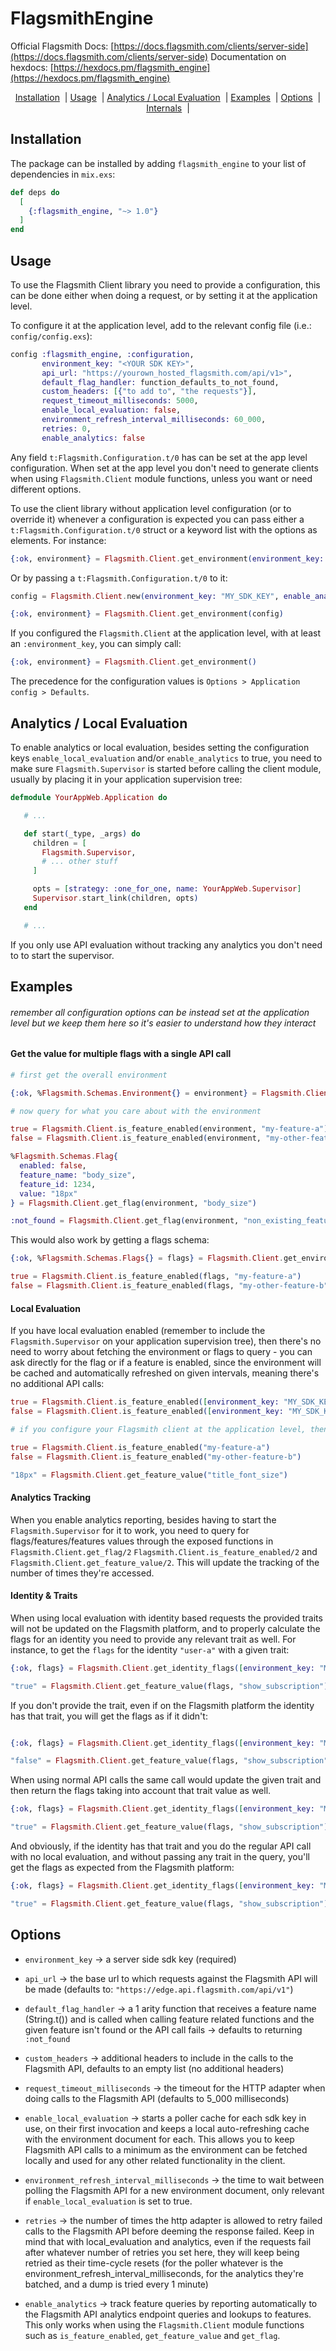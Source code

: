 # FlagsmithEngine

Official Flagsmith Docs: [https://docs.flagsmith.com/clients/server-side](https://docs.flagsmith.com/clients/server-side)
Documentation on hexdocs: [https://hexdocs.pm/flagsmith_engine](https://hexdocs.pm/flagsmith_engine)


<div align="center">
     <a href="#installation">Installation</a><span>&nbsp; |</span>
     <a href="#usage">Usage</a><span>&nbsp; |</span>
     <a href="#analytics--local-evaluation">Analytics / Local Evaluation</a><span>&nbsp; |</span>
     <a href="#examples">Examples</a><span>&nbsp; |</span>
     <a href="#options">Options</a><span>&nbsp; |</span>
     <a href="#internals">Internals</a><span>&nbsp; |</span>
</div>

## Installation

The package can be installed by adding `flagsmith_engine` to your list of dependencies in `mix.exs`:

```elixir
def deps do
  [
    {:flagsmith_engine, "~> 1.0"}
  ]
end
```

## Usage

To use the Flagsmith Client library you need to provide a configuration, this can be done either when doing a request, or by setting it at the application level.

To configure it at the application level, add to the relevant config file (i.e.: `config/config.exs`):

```elixir
config :flagsmith_engine, :configuration,
       environment_key: "<YOUR SDK KEY>",
       api_url: "https://yourown_hosted_flagsmith.com/api/v1>",
       default_flag_handler: function_defaults_to_not_found,
       custom_headers: [{"to add to", "the requests"}],
       request_timeout_milliseconds: 5000,
       enable_local_evaluation: false,
       environment_refresh_interval_milliseconds: 60_000,
       retries: 0,
       enable_analytics: false
```

Any field `t:Flagsmith.Configuration.t/0` has can be set at the app level configuration.
When set at the app level you don't need to generate clients when using `Flagsmith.Client` module functions, unless you want or need different options.

To use the client library without application level configuration (or to override it) whenever a configuration is expected you can pass either a `t:Flagsmith.Configuration.t/0` struct or a keyword list with the options as elements. For instance:

```elixir
{:ok, environment} = Flagsmith.Client.get_environment(environment_key: "MY_SDK_KEY", enable_local_evaluation: true)
```

Or by passing a `t:Flagsmith.Configuration.t/0` to it:

```elixir
config = Flagsmith.Client.new(environment_key: "MY_SDK_KEY", enable_analytics: true, api_url: "https://my-own-api-endpoint.com")

{:ok, environment} = Flagsmith.Client.get_environment(config)
```

If you configured the `Flagsmith.Client` at the application level, with at least an `:environment_key`, you can simply call:

```elixir
{:ok, environment} = Flagsmith.Client.get_environment()
```

The precedence for the configuration values  is `Options > Application config > Defaults`.

## Analytics / Local Evaluation

To enable analytics or local evaluation, besides setting the configuration keys `enable_local_evaluation` and/or `enable_analytics` to true, you need to make sure `Flagsmith.Supervisor` is started before calling the client module, usually by placing it in your application supervision tree:

```elixir
defmodule YourAppWeb.Application do

   # ...

   def start(_type, _args) do
     children = [
       Flagsmith.Supervisor,
       # ... other stuff
     ]

     opts = [strategy: :one_for_one, name: YourAppWeb.Supervisor]
     Supervisor.start_link(children, opts)
   end

   # ...
```

If you only use API evaluation without tracking any analytics you don't need to to start the supervisor.

## Examples

###### remember all configuration options can be instead set at the application level but we keep them here so it's easier to understand how they interact

#### Get the value for multiple flags with a single API call

```elixir
# first get the overall environment

{:ok, %Flagsmith.Schemas.Environment{} = environment} = Flagsmith.Client.get_environment(environment_key: "MY_SDK_KEY")

# now query for what you care about with the environment

true = Flagsmith.Client.is_feature_enabled(environment, "my-feature-a")
false = Flagsmith.Client.is_feature_enabled(environment, "my-other-feature-b")

%Flagsmith.Schemas.Flag{
  enabled: false,
  feature_name: "body_size",
  feature_id: 1234,
  value: "18px"
} = Flagsmith.Client.get_flag(environment, "body_size")

:not_found = Flagsmith.Client.get_flag(environment, "non_existing_feature")
```

This would also work by getting a flags schema:

```elixir
{:ok, %Flagsmith.Schemas.Flags{} = flags} = Flagsmith.Client.get_environment_flags(environment_key: "MY_SDK_KEY")

true = Flagsmith.Client.is_feature_enabled(flags, "my-feature-a")
false = Flagsmith.Client.is_feature_enabled(flags, "my-other-feature-b")
```

#### Local Evaluation

If you have local evaluation enabled (remember to include the `Flagsmith.Supervisor` on your application supervision tree), then there's no need to worry about fetching the environment or flags to query - you can ask directly for the flag or if a feature is enabled, since the environment will be cached and automatically refreshed on given intervals, meaning there's no additional API calls:

```elixir
true = Flagsmith.Client.is_feature_enabled([environment_key: "MY_SDK_KEY", enable_local_evaluation: true], "my-feature-a")
false = Flagsmith.Client.is_feature_enabled([environment_key: "MY_SDK_KEY", enable_local_evaluation: true], "my-other-feature-b")

# if you configure your Flagsmith client at the application level, then you can do

true = Flagsmith.Client.is_feature_enabled("my-feature-a")
false = Flagsmith.Client.is_feature_enabled("my-other-feature-b")

"18px" = Flagsmith.Client.get_feature_value("title_font_size")
```

#### Analytics Tracking

When you enable analytics reporting, besides having to start the `Flagsmith.Supervisor` for it to work, you need to query for flags/features/features values through the exposed functions in `Flagsmith.Client.get_flag/2` `Flagsmith.Client.is_feature_enabled/2` and `Flagsmith.Client.get_feature_value/2`. This will update the tracking of the number of times they're accessed.

#### Identity & Traits

When using local evaluation with identity based requests the provided traits will not be updated on the Flagsmith platform, and to properly calculate the flags for an identity you need to provide any relevant trait as well. For instance, to get the `flags` for the identity `"user-a"` with a given trait:

```elixir
{:ok, flags} = Flagsmith.Client.get_identity_flags([environment_key: "MY_SDK_KEY", enable_local_evaluation: true], "user-a", [%{trait_key: "is_subscribed", trait_value: false}])

"true" = Flagsmith.Client.get_feature_value(flags, "show_subscription")
```

If you don't provide the trait, even if on the Flagsmith platform the identity has that trait, you will get the flags as if it didn't:

```elixir

{:ok, flags} = Flagsmith.Client.get_identity_flags([environment_key: "MY_SDK_KEY", enable_local_evaluation: true], "user-a", [])

"false" = Flagsmith.Client.get_feature_value(flags, "show_subscription")
```

When using normal API calls the same call would update the given trait and then return the flags taking into account that trait value as well.

```elixir
{:ok, flags} = Flagsmith.Client.get_identity_flags([environment_key: "MY_SDK_KEY"], "user-a", [%{trait_key: "is_subscribed", trait_value: false}])

"true" = Flagsmith.Client.get_feature_value(flags, "show_subscription")
```

And obviously, if the identity has that trait and you do the regular API call with no local evaluation, and without passing any trait in the query, you'll get the flags as expected from the Flagsmith platform:

```elixir
{:ok, flags} = Flagsmith.Client.get_identity_flags([environment_key: "MY_SDK_KEY"], "user-a", [])

"true" = Flagsmith.Client.get_feature_value(flags, "show_subscription")
```

## Options

- `environment_key` -> a server side sdk key (required)

- `api_url` -> the base url to which requests against the Flagsmith API will be made (defaults to: `"https://edge.api.flagsmith.com/api/v1"`)

- `default_flag_handler` -> a 1 arity function that receives a feature name (String.t()) and is called when calling feature related functions and the given feature isn't found or the API call fails -> defaults to returning `:not_found`

- `custom_headers` -> additional headers to include in the calls to the Flagsmith API, defaults to an empty list (no additional headers)

- `request_timeout_milliseconds` -> the timeout for the HTTP adapter when doing calls to the Flagsmith API (defaults to 5_000 milliseconds)

- `enable_local_evaluation` -> starts a poller cache for each sdk key in use, on their first invocation and keeps a local auto-refreshing cache with the environment document for each. This allows you to keep Flagsmith API calls to a minimum as the environment can be fetched locally and used for any other related functionality in the client.

- `environment_refresh_interval_milliseconds` -> the time to wait between polling the Flagsmith API for a new environment document, only relevant if `enable_local_evaluation` is set to true.

- `retries` -> the number of times the http adapter is allowed to retry failed calls to the Flagsmith API before deeming the response failed. Keep in mind that with local_evaluation and analytics, even if the requests fail after whatever number of retries you set here, they will keep being retried as their time-cycle resets (for the poller whatever is the environment_refresh_interval_milliseconds, for the analytics they're batched, and a dump is tried every 1 minute)

- `enable_analytics` -> track feature queries by reporting automatically to the Flagsmith API analytics endpoint queries and lookups to features. This only works when using the `Flagsmith.Client` module functions such as `is_feature_enabled`, `get_feature_value` and `get_flag`.
